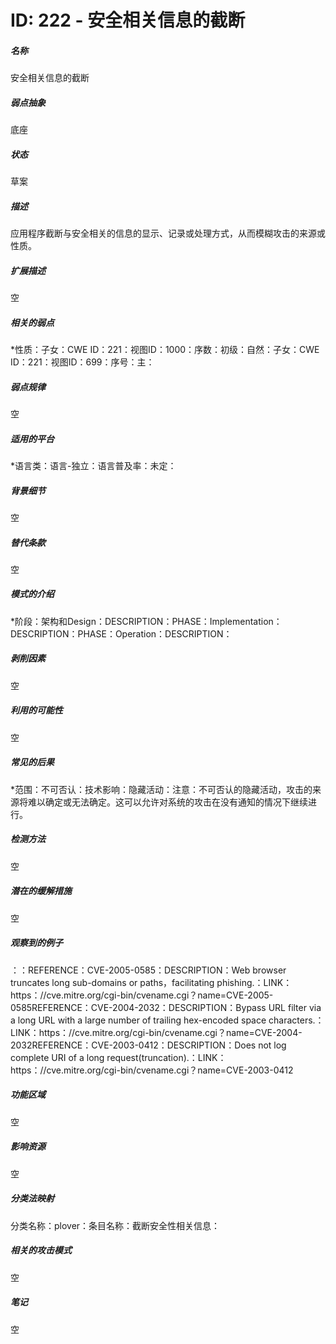 # ID: 222 - 安全相关信息的截断
<h5>名称</h5>安全相关信息的截断
<h5>弱点抽象</h5>底座
<h5>状态</h5>草案
<h5>描述</h5>应用程序截断与安全相关的信息的显示、记录或处理方式，从而模糊攻击的来源或性质。
<h5>扩展描述</h5>空
<h5>相关的弱点</h5>*性质：子女：CWE ID：221：视图ID：1000：序数：初级：自然：子女：CWE ID：221：视图ID：699：序号：主：
<h5>弱点规律</h5>空
<h5>适用的平台</h5>*语言类：语言-独立：语言普及率：未定：
<h5>背景细节</h5>空
<h5>替代条款</h5>空
<h5>模式的介绍</h5>*阶段：架构和Design：DESCRIPTION：PHASE：Implementation：DESCRIPTION：PHASE：Operation：DESCRIPTION：
<h5>剥削因素</h5>空
<h5>利用的可能性</h5>空
<h5>常见的后果</h5>*范围：不可否认：技术影响：隐藏活动：注意：不可否认的隐藏活动，攻击的来源将难以确定或无法确定。这可以允许对系统的攻击在没有通知的情况下继续进行。
<h5>检测方法</h5>空
<h5>潜在的缓解措施</h5>空
<h5>观察到的例子</h5>：：REFERENCE：CVE-2005-0585：DESCRIPTION：Web browser truncates long sub-domains or paths，facilitating phishing.：LINK：https：//cve.mitre.org/cgi-bin/cvename.cgi？name=CVE-2005-0585REFERENCE：CVE-2004-2032：DESCRIPTION：Bypass URL filter via a long URL with a large number of trailing hex-encoded space characters.：LINK：https：//cve.mitre.org/cgi-bin/cvename.cgi？name=CVE-2004-2032REFERENCE：CVE-2003-0412：DESCRIPTION：Does not log complete URI of a long request(truncation).：LINK：https：//cve.mitre.org/cgi-bin/cvename.cgi？name=CVE-2003-0412
<h5>功能区域</h5>空
<h5>影响资源</h5>空
<h5>分类法映射</h5>分类名称：plover：条目名称：截断安全性相关信息：
<h5>相关的攻击模式</h5>空
<h5>笔记</h5>空

